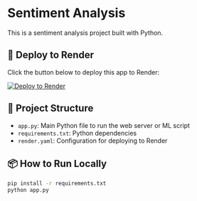 # Sentiment Analysis

This is a sentiment analysis project built with Python.

## 🚀 Deploy to Render

Click the button below to deploy this app to Render:

[![Deploy to Render](https://render.com/images/deploy-to-render-button.svg)](https://render.com/deploy?repo=https://github.com/pranavsoni13/Sentiment-Analysis)

## 🔧 Project Structure

- `app.py`: Main Python file to run the web server or ML script
- `requirements.txt`: Python dependencies
- `render.yaml`: Configuration for deploying to Render

## 📦 How to Run Locally

```bash
pip install -r requirements.txt
python app.py
